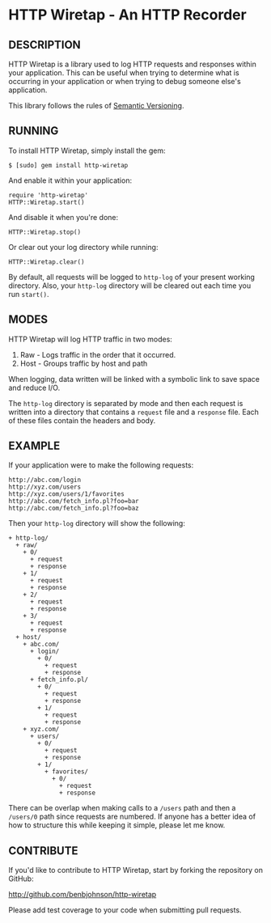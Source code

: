 HTTP Wiretap - An HTTP Recorder
===============================

## DESCRIPTION

HTTP Wiretap is a library used to log HTTP requests and responses within your
application. This can be useful when trying to determine what is occurring in
your application or when trying to debug someone else's application.

This library follows the rules of [Semantic Versioning](http://semver.org/).


## RUNNING

To install HTTP Wiretap, simply install the gem:

	$ [sudo] gem install http-wiretap

And enable it within your application:

	require 'http-wiretap'
	HTTP::Wiretap.start()

And disable it when you're done:

	HTTP::Wiretap.stop()

Or clear out your log directory while running:

	HTTP::Wiretap.clear()

By default, all requests will be logged to `http-log` of your present working
directory. Also, your `http-log` directory will be cleared out each time you
run `start()`.


## MODES

HTTP Wiretap will log HTTP traffic in two modes:

1. Raw - Logs traffic in the order that it occurred.
2. Host - Groups traffic by host and path

When logging, data written will be linked with a symbolic link to save space and
reduce I/O.

The `http-log` directory is separated by mode and then each request is written
into a directory that contains a `request` file and a `response` file. Each of
these files contain the headers and body.


## EXAMPLE

If your application were to make the following requests:

	http://abc.com/login
	http://xyz.com/users
	http://xyz.com/users/1/favorites
	http://abc.com/fetch_info.pl?foo=bar
	http://abc.com/fetch_info.pl?foo=baz

Then your `http-log` directory will show the following:

	+ http-log/
	  + raw/
	    + 0/
	      + request
	      + response
	    + 1/
	      + request
	      + response
	    + 2/
	      + request
	      + response
	    + 3/
	      + request
	      + response
	  + host/
	    + abc.com/
	      + login/
	        + 0/
	          + request
	          + response
	      + fetch_info.pl/
	        + 0/
	          + request
	          + response
	        + 1/
	          + request
	          + response
	    + xyz.com/
	      + users/
	        + 0/
	          + request
	          + response
	        + 1/
	          + favorites/
	            + 0/
	              + request
	              + response

There can be overlap when making calls to a `/users` path and then a `/users/0`
path since requests are numbered. If anyone has a better idea of how to
structure this while keeping it simple, please let me know.


## CONTRIBUTE

If you'd like to contribute to HTTP Wiretap, start by forking the repository
on GitHub:

http://github.com/benbjohnson/http-wiretap

Please add test coverage to your code when submitting pull requests.